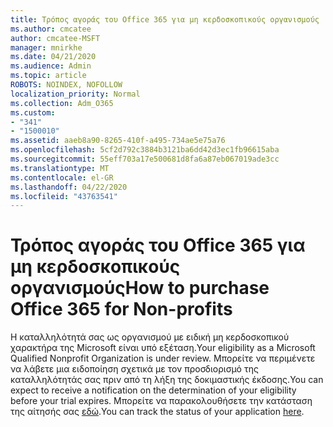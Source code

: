 ```yaml
---
title: Τρόπος αγοράς του Office 365 για μη κερδοσκοπικούς οργανισμούς
ms.author: cmcatee
author: cmcatee-MSFT
manager: mnirkhe
ms.date: 04/21/2020
ms.audience: Admin
ms.topic: article
ROBOTS: NOINDEX, NOFOLLOW
localization_priority: Normal
ms.collection: Adm_O365
ms.custom:
- "341"
- "1500010"
ms.assetid: aaeb8a90-8265-410f-a495-734ae5e75a76
ms.openlocfilehash: 5cf2d792c3884b3121ba6dd42d3ec1fb96615aba
ms.sourcegitcommit: 55eff703a17e500681d8fa6a87eb067019ade3cc
ms.translationtype: MT
ms.contentlocale: el-GR
ms.lasthandoff: 04/22/2020
ms.locfileid: "43763541"
---
```

# <a name="how-to-purchase-office-365-for-non-profits"></a><span data-ttu-id="e4a8a-102">Τρόπος αγοράς του Office 365 για μη κερδοσκοπικούς οργανισμούς</span><span class="sxs-lookup"><span data-stu-id="e4a8a-102">How to purchase Office 365 for Non-profits</span></span>

<span data-ttu-id="e4a8a-103">Η καταλληλότητά σας ως οργανισμού με ειδική μη κερδοσκοπικού χαρακτήρα της Microsoft είναι υπό εξέταση.</span><span class="sxs-lookup"><span data-stu-id="e4a8a-103">Your eligibility as a Microsoft Qualified Nonprofit Organization is under review.</span></span> <span data-ttu-id="e4a8a-104">Μπορείτε να περιμένετε να λάβετε μια ειδοποίηση σχετικά με τον προσδιορισμό της καταλληλότητάς σας πριν από τη λήξη της δοκιμαστικής έκδοσης.</span><span class="sxs-lookup"><span data-stu-id="e4a8a-104">You can expect to receive a notification on the determination of your eligibility before your trial expires.</span></span> <span data-ttu-id="e4a8a-105">Μπορείτε να παρακολουθήσετε την κατάσταση της αίτησής σας [εδώ](https://eligibilityweb.azurewebsites.net/).</span><span class="sxs-lookup"><span data-stu-id="e4a8a-105">You can track the status of your application [here](https://eligibilityweb.azurewebsites.net/).</span></span>